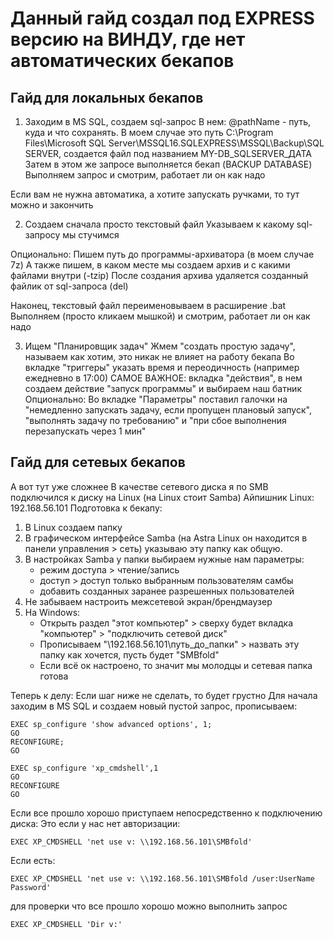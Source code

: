 # Данный гайд создал под EXPRESS версию на ВИНДУ, где нет автоматических бекапов


## Гайд для локальных бекапов
1. Заходим в MS SQL, создаем sql-запрос
В нем: @pathName - путь, куда и что сохранять. В моем случае это путь C:\Program Files\Microsoft SQL Server\MSSQL16.SQLEXPRESS\MSSQL\Backup\SQL SERVER\, создается файл под названием MY-DB_SQLSERVER_ДАТА
Затем в этом же запросе выполняется бекап (BACKUP DATABASE)
Выполняем запрос и смотрим, работает ли он как надо

Если вам не нужна автоматика, а хотите запускать ручками, то тут можно и закончить

2. Создаем сначала просто текстовый файл
Указываем к какому sql-запросу мы стучимся

Опционально: Пишем путь до программы-архиватора (в моем случае 7z)
А также пишем, в каком месте мы создаем архив и с какими файлами внутри (-tzip)
После создания архива удаляется созданный файлик от sql-запроса (del)

Наконец, текстовый файл переименовываем в расширение .bat
Выполняем (просто кликаем мышкой) и смотрим, работает ли он как надо

3. Ищем "Планировщик задач"
Жмем "создать простую задачу", называем как хотим, это никак не влияет на работу бекапа
Во вкладке "триггеры" указать время и переодичность (например ежедневно в 17:00)
САМОЕ ВАЖНОЕ: вкладка "действия", в нем создаем действие "запуск программы" и выбираем наш батник 
Опционально: Во вкладке "Параметры" поставил галочки на "немедленно запускать задачу, если пропущен плановый запуск", "выполнять задачу по требованию" и "при сбое выполнения перезапускать через 1 мин"

## Гайд для сетевых бекапов
А вот тут уже сложнее
В качестве сетевого диска я по SMB подключился к диску на Linux (на Linux стоит Samba)
Айпишник Linux: 192.168.56.101
Подготовка к бекапу:
1. В Linux создаем папку
2. В графическом интерфейсе Samba (на Astra Linux он находится в панели управления > сеть) указываю эту папку как общую.
3. В настройках Samba у папки выбираем нужные нам параметры:
   + режим доступа > чтение/запись
   + доступ > доступ только выбранным пользователям самбы
   + добавить созданных заранее разрешенных пользователей
4. Не забываем настроить межсетевой экран/брендмаузер
5. На Windows:
   + Открыть раздел "этот компьютер" > сверху будет вкладка "компьютер" > "подключить сетевой диск"
   + Прописываем "\\192.168.56.101\путь_до_папки" > назвать эту папку как хочется, пусть будет "SMBfold"
   + Если всё ок настроено, то значит мы молодцы и сетевая папка готова

Теперь к делу:
Если шаг ниже не сделать, то будет грустно
Для начала заходим в MS SQL и создаем новый пустой запрос, прописываем:

```
EXEC sp_configure 'show advanced options', 1;
GO
RECONFIGURE;
GO

EXEC sp_configure 'xp_cmdshell',1
GO
RECONFIGURE
GO
```

Если все прошло хорошо приступаем непосредственно к подключению диска:
Это если у нас нет авторизации:

```
EXEC XP_CMDSHELL 'net use v: \\192.168.56.101\SMBfold'
```
Если есть:
```
EXEC XP_CMDSHELL 'net use v: \\192.168.56.101\SMBfold /user:UserName Password'
```

для проверки что все прошло хорошо можно выполнить запрос
```
EXEC XP_CMDSHELL 'Dir v:'
```
